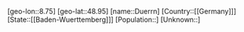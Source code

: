 ﻿---
location: [48.95,8.75]
type: City
tags:
- geo/City


SpocWebEntityId: 29941
isDeleted: false
confidential: public

---
[geo-lon::8.75]
[geo-lat::48.95]
[name::Duerrn]
[Country::[[Germany]]]
[State::[[Baden-Wuerttemberg]]]
[Population::]
[Unknown::]

